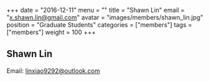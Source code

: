 +++
date = "2016-12-11"
menu = ""
title = "Shawn Lin"
email = "x.shawn.lin@gmail.com"
avatar = "images/members/shawn_lin.jpg"
position = "Graduate Students"
categories = ["members"]
tags = ["members"]
weight = 100
+++
<br/>

## Shawn Lin

Email: [linxiao9292@outlook.com](mailto:linxiao9292@outlook.com)
